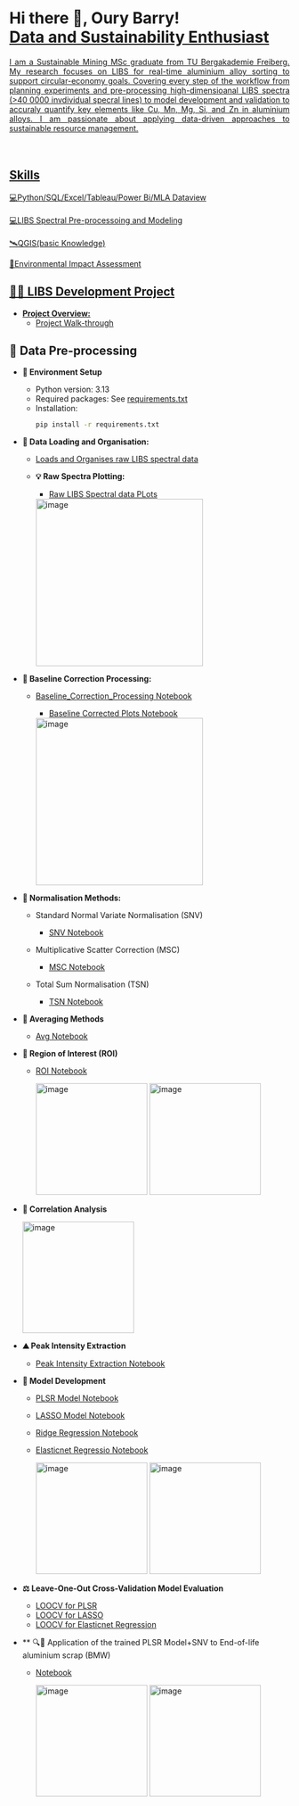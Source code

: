 <h1>Hi there 👋, Oury Barry!<br/><a href="https://github.com/Oury-Barry"><a href="https://www.linkedin.com/in/barryoury/">Data and Sustainability Enthusiast</h1>

<div align="justify"> I am a Sustainable Mining MSc graduate from TU Bergakademie Freiberg. My research focuses on LIBS for real-time aluminium alloy sorting to support circular-economy goals. Covering every step of the workflow from planning experiments and pre-processing high-dimensioanal LIBS spectra (>40 0000 invdividual specral lines) to model development and validation to accuraly quantify key elements like Cu, Mn, Mg, Si, and Zn in aluminium alloys. I am passionate about applying data-driven approaches to sustainable resource management.</div><br></br>

## Skills
💻Python/SQL/Excel/Tableau/Power Bi/MLA Dataview<br></br>
💻LIBS Spectral Pre-processoing and Modeling<br></br>
🛰QGIS(basic Knowledge)

🌳Environmental Impact Assessment

## 👨‍💻 LIBS Development Project</h2>
- **Project Overview:**
    - [Project Walk-through](https://github.com/Oury-Barry/Developing-LIBS-)

## 🔧 Data Pre-processing
- **🔧 Environment Setup**

    - Python version: 3.13
    - Required packages: See [requirements.txt](https://github.com/Oury-Barry/Developing-LIBS-/blob/main/01_Environment_Setup.ipynb)
    - Installation:
      ```bash
      pip install -r requirements.txt

- **📁 Data Loading and Organisation:**
    - [Loads and Organises raw LIBS spectral data](https://github.com/Oury-Barry/Developing-LIBS-/blob/main/02_Data_Loading.ipynb)

    - **💡 Raw Spectra Plotting:**
        - [Raw LIBS Spectral data PLots](https://github.com/Oury-Barry/Developing-LIBS-/blob/main/03_Raw_Spectra_Plotting%20.ipynb)
      
      <img width="300" height="300" alt="image" src="https://github.com/user-attachments/assets/5847b3ef-b6c8-4b7c-9cfa-0cf4ca54835d" />

- **🧹 Baseline Correction Processing:**
    - [Baseline_Correction_Processing Notebook](https://github.com/Oury-Barry/Developing-LIBS-/blob/main/04_Baseline_Correction.ipynb)
 
        - [Baseline Corrected Plots Notebook](https://github.com/Oury-Barry/Developing-LIBS-/blob/main/05_Interactive_Baseline_Correction%20Plot.ipynb)
      <img width="300" height="300" alt="image" src="https://github.com/user-attachments/assets/53454e98-ed86-4527-a364-e9861a3c0b3a" />

- **📏 Normalisation Methods:**
    - Standard Normal Variate Normalisation (SNV)
        - [SNV Notebook](https://github.com/Oury-Barry/Developing-LIBS-/blob/main/06_Standard_Normal_Variate%20.ipynb)
     
    - Multiplicative Scatter Correction (MSC)
        - [MSC Notebook](https://github.com/Oury-Barry/Developing-LIBS-/blob/main/07_Multiplicative_Scatter_Correction.ipynb)

    - Total Sum Normalisation (TSN)
        - [TSN Notebook](https://github.com/Oury-Barry/Developing-LIBS-/blob/main/08_Total_Sum_Normalisation%20.ipynb)

- **🔢 Averaging Methods**
    - [Avg Notebook](https://github.com/Oury-Barry/Developing-LIBS-/blob/main/09_Compute_Average_Spectrum_for_Each_Sample%20(by%20Sample%20ID).ipynb) 

- **🎯 Region of Interest (ROI)**
    - [ROI Notebook](https://github.com/Oury-Barry/Developing-LIBS-/blob/main/10_Region_of_Interest_(ROI).ipynb)
      
        <img width="200" height="200" alt="image" src="https://github.com/user-attachments/assets/93f49d2e-888a-4e87-a9a3-1496d75e3d9c" /> <img width="200" height="200" alt="image" src="https://github.com/user-attachments/assets/2bb6103f-ec50-49eb-ae4b-8867fd64bf45" />

- **🔗 Correlation Analysis**  									

  <img width="200" height="200" alt="image" src="https://github.com/user-attachments/assets/2fa17b99-eab3-4c3d-b830-a17109e70a1e" />

- **⛰️ Peak Intensity Extraction**
  
    - [Peak Intensity Extraction Notebook](https://github.com/Oury-Barry/Developing-LIBS-/blob/main/12_Peak_Intensity_Extraction_for_Multiple_Elements.ipynb) 
 
 - **🤖 Model Development**
     - [PLSR Model Notebook](https://github.com/Oury-Barry/Developing-LIBS-/blob/main/14_PLSR_Model.ipynb)
     - [LASSO Model Notebook](https://github.com/Oury-Barry/Developing-LIBS-/blob/main/13_LASSO_Model.ipynb)
     - [Ridge Regression Notebook](https://github.com/Oury-Barry/Developing-LIBS-/blob/main/16_Ridge_Model.ipynb)
     - [Elasticnet Regressio Notebook](https://github.com/Oury-Barry/Developing-LIBS-/blob/main/15_Elasticnet_Regression_Model.ipynb) 

       <img width="200" height="200" alt="image" src="https://github.com/user-attachments/assets/82e27b8a-113b-41d2-81ab-8ffbd3e6946f" /> <img width="200" height="200" alt="image" src="https://github.com/user-attachments/assets/2140596c-c0a7-455b-9bef-4dda8c84559f" />

- **⚖️ Leave-One-Out Cross-Validation Model Evaluation**
    - [LOOCV for PLSR](https://github.com/Oury-Barry/Developing-LIBS-/blob/main/19_LOOCV_for_Validation_PLSR_Model.ipynb)
    - [LOOCV for LASSO](https://github.com/Oury-Barry/Developing-LIBS-/blob/main/17_LOOCV_LASSO.ipynb)
    - [LOOCV for Elasticnet Regression](https://github.com/Oury-Barry/Developing-LIBS-/blob/main/18_LOOCV_Elasticnet_Model.ipynb)
 
- ** 🔍🧪 Application of the trained PLSR Model+SNV to End-of-life aluminium scrap (BMW)
    - [Notebook](https://github.com/Oury-Barry/Developing-LIBS-/blob/main/20_Predicting_Scrap_Alloys_PLSR_Spectral_Data.ipynb)
      
      <img width="200" height="200" alt="image" src="https://github.com/user-attachments/assets/84f49018-a396-44c6-b73f-cfebb2c88bf0" /> <img width="200" height="200" alt="image" src="https://github.com/user-attachments/assets/9b2cd76c-76ba-46fa-a3cc-b5a18dd1261f" />




